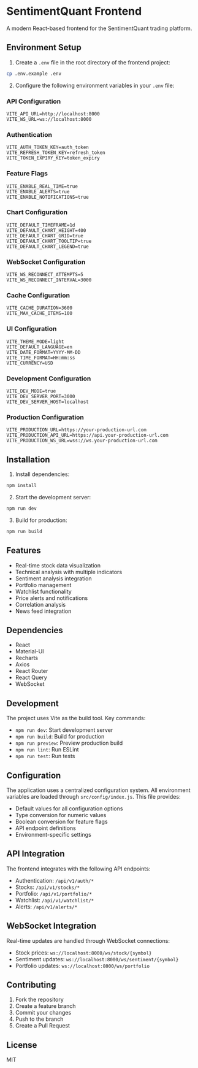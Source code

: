 # SentimentQuant Frontend

A modern React-based frontend for the SentimentQuant trading platform.

## Environment Setup

1. Create a `.env` file in the root directory of the frontend project:

```bash
cp .env.example .env
```

2. Configure the following environment variables in your `.env` file:

### API Configuration
```env
VITE_API_URL=http://localhost:8000
VITE_WS_URL=ws://localhost:8000
```

### Authentication
```env
VITE_AUTH_TOKEN_KEY=auth_token
VITE_REFRESH_TOKEN_KEY=refresh_token
VITE_TOKEN_EXPIRY_KEY=token_expiry
```

### Feature Flags
```env
VITE_ENABLE_REAL_TIME=true
VITE_ENABLE_ALERTS=true
VITE_ENABLE_NOTIFICATIONS=true
```

### Chart Configuration
```env
VITE_DEFAULT_TIMEFRAME=1d
VITE_DEFAULT_CHART_HEIGHT=400
VITE_DEFAULT_CHART_GRID=true
VITE_DEFAULT_CHART_TOOLTIP=true
VITE_DEFAULT_CHART_LEGEND=true
```

### WebSocket Configuration
```env
VITE_WS_RECONNECT_ATTEMPTS=5
VITE_WS_RECONNECT_INTERVAL=3000
```

### Cache Configuration
```env
VITE_CACHE_DURATION=3600
VITE_MAX_CACHE_ITEMS=100
```

### UI Configuration
```env
VITE_THEME_MODE=light
VITE_DEFAULT_LANGUAGE=en
VITE_DATE_FORMAT=YYYY-MM-DD
VITE_TIME_FORMAT=HH:mm:ss
VITE_CURRENCY=USD
```

### Development Configuration
```env
VITE_DEV_MODE=true
VITE_DEV_SERVER_PORT=3000
VITE_DEV_SERVER_HOST=localhost
```

### Production Configuration
```env
VITE_PRODUCTION_URL=https://your-production-url.com
VITE_PRODUCTION_API_URL=https://api.your-production-url.com
VITE_PRODUCTION_WS_URL=wss://ws.your-production-url.com
```

## Installation

1. Install dependencies:
```bash
npm install
```

2. Start the development server:
```bash
npm run dev
```

3. Build for production:
```bash
npm run build
```

## Features

- Real-time stock data visualization
- Technical analysis with multiple indicators
- Sentiment analysis integration
- Portfolio management
- Watchlist functionality
- Price alerts and notifications
- Correlation analysis
- News feed integration

## Dependencies

- React
- Material-UI
- Recharts
- Axios
- React Router
- React Query
- WebSocket

## Development

The project uses Vite as the build tool. Key commands:

- `npm run dev`: Start development server
- `npm run build`: Build for production
- `npm run preview`: Preview production build
- `npm run lint`: Run ESLint
- `npm run test`: Run tests

## Configuration

The application uses a centralized configuration system. All environment variables are loaded through `src/config/index.js`. This file provides:

- Default values for all configuration options
- Type conversion for numeric values
- Boolean conversion for feature flags
- API endpoint definitions
- Environment-specific settings

## API Integration

The frontend integrates with the following API endpoints:

- Authentication: `/api/v1/auth/*`
- Stocks: `/api/v1/stocks/*`
- Portfolio: `/api/v1/portfolio/*`
- Watchlist: `/api/v1/watchlist/*`
- Alerts: `/api/v1/alerts/*`

## WebSocket Integration

Real-time updates are handled through WebSocket connections:

- Stock prices: `ws://localhost:8000/ws/stock/{symbol}`
- Sentiment updates: `ws://localhost:8000/ws/sentiment/{symbol}`
- Portfolio updates: `ws://localhost:8000/ws/portfolio`

## Contributing

1. Fork the repository
2. Create a feature branch
3. Commit your changes
4. Push to the branch
5. Create a Pull Request

## License

MIT 